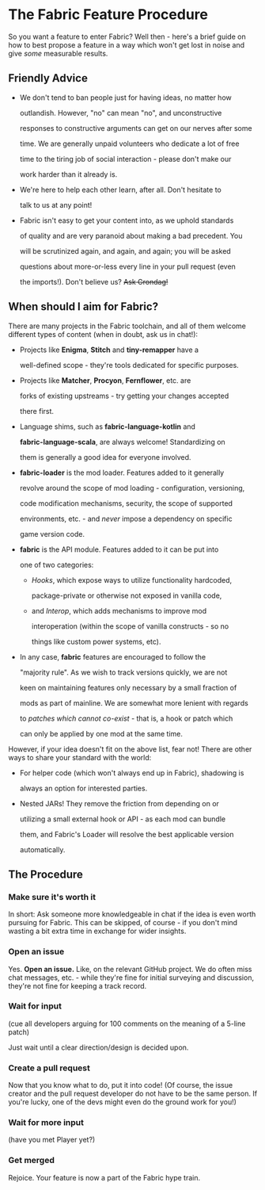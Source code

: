 # The Fabric Feature Procedure

So you want a feature to enter Fabric? Well then - here's a brief guide on how to best propose a feature in a way which won't get lost in noise and give _some_ measurable results.

## Friendly Advice

* We don't tend to ban people just for having ideas, no matter how

  outlandish. However, "no" can mean "no", and unconstructive

  responses to constructive arguments can get on our nerves after some

  time. We are generally unpaid volunteers who dedicate a lot of free

  time to the tiring job of social interaction - please don't make our

  work harder than it already is.

* We're here to help each other learn, after all. Don't hesitate to

  talk to us at any point!

* Fabric isn't easy to get your content into, as we uphold standards

  of quality and are very paranoid about making a bad precedent. You

  will be scrutinized again, and again, and again; you will be asked

  questions about more-or-less every line in your pull request \(even

  the imports!\). Don't believe us? ~~Ask Grondag!~~

## When should I aim for Fabric?

There are many projects in the Fabric toolchain, and all of them welcome different types of content \(when in doubt, ask us in chat!\):

* Projects like **Enigma**, **Stitch** and **tiny-remapper** have a

  well-defined scope - they're tools dedicated for specific purposes.

* Projects like **Matcher**, **Procyon**, **Fernflower**, etc. are

  forks of existing upstreams - try getting your changes accepted

  there first.

* Language shims, such as **fabric-language-kotlin** and

  **fabric-language-scala**, are always welcome! Standardizing on

  them is generally a good idea for everyone involved.

* **fabric-loader** is the mod loader. Features added to it generally

  revolve around the scope of mod loading - configuration, versioning,

  code modification mechanisms, security, the scope of supported

  environments, etc. - and _never_ impose a dependency on specific

  game version code.

* **fabric** is the API module. Features added to it can be put into

  one of two categories:

  * _Hooks_, which expose ways to utilize functionality hardcoded,

    package-private or otherwise not exposed in vanilla code,

  * and _Interop_, which adds mechanisms to improve mod

    interoperation \(within the scope of vanilla constructs - so no

    things like custom power systems, etc\).

* In any case, **fabric** features are encouraged to follow the

  "majority rule". As we wish to track versions quickly, we are not

  keen on maintaining features only necessary by a small fraction of

  mods as part of mainline. We are somewhat more lenient with regards

  to _patches which cannot co-exist_ - that is, a hook or patch which

  can only be applied by one mod at the same time.

However, if your idea doesn't fit on the above list, fear not! There are other ways to share your standard with the world:

* For helper code \(which won't always end up in Fabric\), shadowing is

  always an option for interested parties.

* Nested JARs! They remove the friction from depending on or

  utilizing a small external hook or API - as each mod can bundle

  them, and Fabric's Loader will resolve the best applicable version

  automatically.

## The Procedure

### Make sure it's worth it

In short: Ask someone more knowledgeable in chat if the idea is even worth pursuing for Fabric. This can be skipped, of course - if you don't mind wasting a bit extra time in exchange for wider insights.

### Open an issue

Yes. **Open an issue.** Like, on the relevant GitHub project. We do often miss chat messages, etc. - while they're fine for initial surveying and discussion, they're not fine for keeping a track record.

### Wait for input

\(cue all developers arguing for 100 comments on the meaning of a 5-line patch\)

Just wait until a clear direction/design is decided upon.

### Create a pull request

Now that you know what to do, put it into code! \(Of course, the issue creator and the pull request developer do not have to be the same person. If you're lucky, one of the devs might even do the ground work for you!\)

### Wait for more input

\(have you met Player yet?\)

### Get merged

Rejoice. Your feature is now a part of the Fabric hype train.

